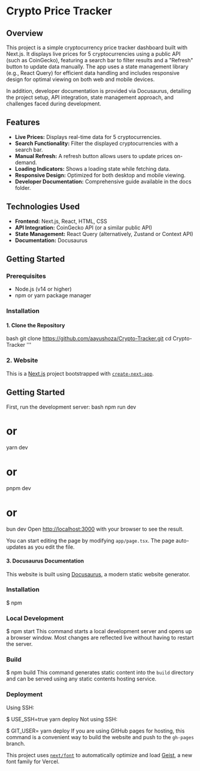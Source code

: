 # Crypto Price Tracker

## Overview
This project is a simple cryptocurrency price tracker dashboard built with Next.js. It displays live prices for 5 cryptocurrencies using a public API (such as CoinGecko), featuring a search bar to filter results and a "Refresh" button to update data manually. The app uses a state management library (e.g., React Query) for efficient data handling and includes responsive design for optimal viewing on both web and mobile devices.

In addition, developer documentation is provided via Docusaurus, detailing the project setup, API integration, state management approach, and challenges faced during development.

## Features
- **Live Prices:** Displays real-time data for 5 cryptocurrencies.
- **Search Functionality:** Filter the displayed cryptocurrencies with a search bar.
- **Manual Refresh:** A refresh button allows users to update prices on-demand.
- **Loading Indicators:** Shows a loading state while fetching data.
- **Responsive Design:** Optimized for both desktop and mobile viewing.
- **Developer Documentation:** Comprehensive guide available in the docs folder.

## Technologies Used
- **Frontend:** Next.js, React, HTML, CSS
- **API Integration:** CoinGecko API (or a similar public API)
- **State Management:** React Query (alternatively, Zustand or Context API)
- **Documentation:** Docusaurus

## Getting Started

### Prerequisites
- Node.js (v14 or higher)
- npm or yarn package manager

### Installation

#### 1. Clone the Repository
bash
git clone https://github.com/aayushoza/Crypto-Tracker.git
cd Crypto-Tracker
'''
### 2. Website

This is a [Next.js](https://nextjs.org) project bootstrapped with [`create-next-app`](https://nextjs.org/docs/app/api-reference/cli/create-next-app).

## Getting Started

First, run the development server:
bash
npm run dev
# or
yarn dev
# or
pnpm dev
# or
bun dev
Open [http://localhost:3000](http://localhost:3000) with your browser to see the result.

You can start editing the page by modifying `app/page.tsx`. The page auto-updates as you edit the file.

#### 3. Docusaurus Documentation 

This website is built using [Docusaurus](https://docusaurus.io/), a modern static website generator.

### Installation

$ npm
### Local Development

$ npm start
This command starts a local development server and opens up a browser window. Most changes are reflected live without having to restart the server.

### Build

$ npm build
This command generates static content into the `build` directory and can be served using any static contents hosting service.

### Deployment

Using SSH:

$ USE_SSH=true yarn deploy
Not using SSH:

$ GIT_USER=<Your GitHub username> yarn deploy
If you are using GitHub pages for hosting, this command is a convenient way to build the website and push to the `gh-pages` branch.

This project uses [`next/font`](https://nextjs.org/docs/app/building-your-application/optimizing/fonts) to automatically optimize and load [Geist](https://vercel.com/font), a new font family for Vercel.
